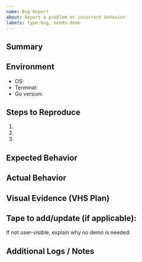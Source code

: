 ```yaml
---
name: Bug Report
about: Report a problem or incorrect behavior
labels: type:bug, needs-demo
---
```


## Summary

## Environment
- OS:
- Terminal:
- Go version:

## Steps to Reproduce
1. 
2. 
3. 

## Expected Behavior

## Actual Behavior

## Visual Evidence (VHS Plan)
Tape to add/update (if applicable):
- 

If not user-visible, explain why no demo is needed:

## Additional Logs / Notes
